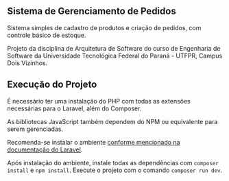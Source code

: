 ## Sistema de Gerenciamento de Pedidos

Sistema simples de cadastro de produtos e criação de pedidos, com controle básico de estoque.

Projeto da disciplina de Arquitetura de Software do curso de Engenharia de Software da Universidade Tecnológica Federal do Paraná - UTFPR, Campus Dois Vizinhos.

## Execução do Projeto

É necessário ter uma instalação do PHP com todas as extensões necessárias para o Laravel, além do Composer.

As bibliotecas JavaScript também dependem do NPM ou equivalente para serem gerenciadas.

Recomenda-se instalar o ambiente [conforme mencionado na documentação do Laravel](https://laravel.com/docs/12.x/installation#installing-php).

Após instalação do ambiente, instale todas as dependências com `composer install` e `npm install`. Execute o projeto com o comando `composer run dev`.
